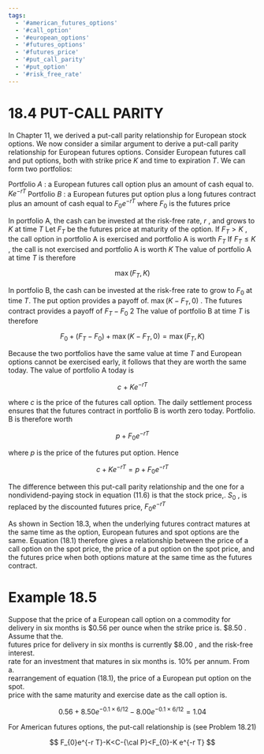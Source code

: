 ```yaml
---
tags:
  - '#american_futures_options'
  - '#call_option'
  - '#european_options'
  - '#futures_options'
  - '#futures_price'
  - '#put_call_parity'
  - '#put_option'
  - '#risk_free_rate'
---
```

# 18.4 PUT-CALL PARITY  

In Chapter 11, we derived a put-call parity relationship for European stock options. We now consider a similar argument to derive a put-call parity relationship for European futures options. Consider European futures call and put options, both with strike price $K$ and time to expiration $T.$ We can form two portfolios:  

Portfolio $A$ : a European futures call option plus an amount of cash equal to. $K e^{-r T}$ Portfolio $B$ : a European futures put option plus a long futures contract plus an amount of cash equal to $F_{0}e^{-r T}$ where $F_{0}$ is the futures price  

In portfolio A, the cash can be invested at the risk-free rate, $r$ , and grows to $K$ at time $T$ Let $F_{T}$ be the futures price at maturity of the option. If $F_{T}>K$ , the call option in portfolio A is exercised and portfolio A is worth $F_{T}$ If $F_{T}\leq K$ , the call is not exercised and portfolio A is worth $K$ The value of portfolio A at time $T$ is therefore  

$$
\operatorname*{max}(F_{T},K)
$$  

In portfolio B, the cash can be invested at the risk-free rate to grow to $F_{0}$ at time $T.$ The put option provides a payoff of. $\operatorname*{max}(K-F_{T},0)$ . The futures contract provides a payoff of $F_{T}-F_{0}$ 2 The value of portfolio $\mathrm{B}$ at time $T$ is therefore  

$$
F_{0}+(F_{T}-F_{0})+\operatorname*{max}(K-F_{T},0)=\operatorname*{max}(F_{T},K)
$$  

Because the two portfolios have the same value at time $T$ and European options cannot be exercised early, it follows that they are worth the same today. The value of portfolio A today is  

$$
c\:+\:K e^{-r T}
$$  

where $c$ is the price of the futures call option. The daily settlement process ensures that the futures contract in portfolio $\mathrm{B}$ is worth zero today. Portfolio. $\mathrm{B}$ is therefore worth  

$$
p+F_{0}e^{-r T}
$$  

where $p$ is the price of the futures put option. Hence  

$$
c+K e^{-r T}=p+F_{0}e^{-r T}
$$  

The difference between this put-call parity relationship and the one for a nondividend-paying stock in equation (11.6) is that the stock price,. $S_{0}$ , is replaced by the discounted futures price, $F_{0}e^{-r T}$  

As shown in Section 18.3, when the underlying futures contract matures at the same time as the option, European futures and spot options are the same. Equation (18.1) therefore gives a relationship between the price of a call option on the spot price, the price of a put option on the spot price, and the futures price when both options mature at the same time as the futures contract.  

# Example 18.5  

Suppose that the price of a European call option on a commodity for delivery in six months is $\$0.56$ per ounce when the strike price is. $\$8.50$ . Assume that the.   
futures price for delivery in six months is currently $\$8.00$ , and the risk-free interest.   
rate for an investment that matures in six months is. $10\%$ per annum. From a.   
rearrangement of equation (18.1), the price of a European put option on the spot.   
price with the same maturity and exercise date as the call option is.  

$$
0.56+8.50e^{-0.1\times6/12}-8.00e^{-0.1\times6/12}=1.04
$$  

For American futures options, the put-call relationship is (see Problem 18.21)  

$$
F_{0}e^{-r T}-K<C-{\cal P}<F_{0}-K e^{-r T}
$$  
